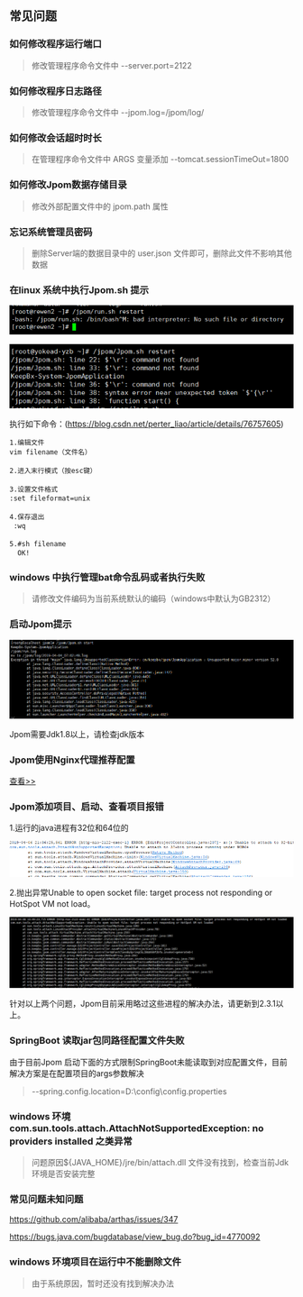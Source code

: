 ## 常见问题

   ### 如何修改程序运行端口
   
   > 修改管理程序命令文件中 --server.port=2122
        
   ### 如何修改程序日志路径
   
   > 修改管理程序命令文件中 --jpom.log=/jpom/log/
        
   ### 如何修改会话超时时长
        
   > 在管理程序命令文件中 ARGS 变量添加 --tomcat.sessionTimeOut=1800
    
   ### 如何修改Jpom数据存储目录
       
   > 修改外部配置文件中的 jpom.path 属性
      
   ### 忘记系统管理员密码
    
   >  删除Server端的数据目录中的 user.json 文件即可，删除此文件不影响其他数据
        
   ### 在linux 系统中执行Jpom.sh 提示
   
   ![jpom](/doc/error/ff-unix.png)
   
   ![jpom](/doc/error/command-not-found.png)
    
   执行如下命令：(https://blog.csdn.net/perter_liao/article/details/76757605)
   
    1.编辑文件
    vim filename（文件名）
      
    2.进入末行模式（按esc键）
    
    3.设置文件格式
    :set fileformat=unix
     
    4.保存退出
     :wq
     
    5.#sh filename
      OK!
      
   ### windows 中执行管理bat命令乱码或者执行失败
   
   > 请修改文件编码为当前系统默认的编码（windows中默认为GB2312）
   
   ### 启动Jpom提示
   ![jpom](/doc/error/jdk-error.png)
   
   Jpom需要Jdk1.8以上，请检查jdk版本
   
   ###  Jpom使用Nginx代理推荐配置

   [查看>>](/doc/nginx-config.md)

   ### Jpom添加项目、启动、查看项目报错
   1.运行的java进程有32位和64位的
   
   ![jpom](/doc/error/32bit.jpg)
   
   2.抛出异常Unable to open socket file: target process not responding or HotSpot VM not load。
   
   ![jpom](/doc/error/can't-open-socket-file.jpg)
   
   针对以上两个问题，Jpom目前采用略过这些进程的解决办法，请更新到2.3.1以上。 
   
   
   ### SpringBoot 读取jar包同路径配置文件失败
   
   由于目前Jpom 启动下面的方式限制SpringBoot未能读取到对应配置文件，目前解决方案是在配置项目的args参数解决
   
   > --spring.config.location=D:\config\config.properties  
   
   
   ### windows 环境 com.sun.tools.attach.AttachNotSupportedException: no providers installed 之类异常
   
   > 问题原因${JAVA_HOME}/jre/bin/attach.dll 文件没有找到，检查当前Jdk环境是否安装完整
   
   ### 常见问题未知问题
   
   https://github.com/alibaba/arthas/issues/347
   
   https://bugs.java.com/bugdatabase/view_bug.do?bug_id=4770092
   
   ### windows 环境项目在运行中不能删除文件
   
   > 由于系统原因，暂时还没有找到解决办法